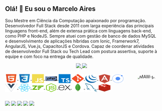 ## Olá! 👋 Eu sou o Marcelo Aires

Sou Mestre em Ciência da Computação apaixonado por programação. Desenvolvedor Full Stack desde 2011 com larga experiência das principais linguagens front-end, além de extensa prática com linguagens back-end, como PHP e NodeJS. Sempre atuei com gestão de banco de dados MySQL e desenvolvimento de aplicações híbridas com Ionic, Framerwork7, AngularJS, Vue.js, CapacitorJS e Cordova. Capaz de coordenar atividades de desenvolvedor Full Stack ou Tech Lead com postura assertiva, suporte à equipe e com foco na entrega de qualidade.

<div align="center">
  <a href="https://github.com/mairesweb">
  <img height="180em" src="https://github-readme-stats.vercel.app/api?username=mairesweb&show_icons=true&theme=dracula&include_all_commits=true&count_private=true"/>
  <img height="180em" src="https://github-readme-stats.vercel.app/api/top-langs/?username=mairesweb&layout=compact&langs_count=7&theme=dracula"/>
</div>
<br>
<img align="right" alt="MAW-pic" height="150" style="border-radius:50px;" src="https://avatars.githubusercontent.com/u/3441071?v=4&width=676&height=676">
<div>
  <img align="center" alt="MAW-HTML" height="30" width="40" src="https://raw.githubusercontent.com/devicons/devicon/master/icons/html5/html5-original.svg">
  <img align="center" alt="MAW-CSS" height="30" width="40" src="https://raw.githubusercontent.com/devicons/devicon/master/icons/css3/css3-original.svg">
  <img align="center" alt="MAW-Js" height="30" width="40" src="https://raw.githubusercontent.com/devicons/devicon/master/icons/javascript/javascript-plain.svg">
  <img align="center" alt="MAW-PHP" height="30" width="40" src="https://raw.githubusercontent.com/devicons/devicon/master/icons/php/php-original.svg">
  <img align="center" alt="MAW-Ts" height="30" width="40" src="https://raw.githubusercontent.com/devicons/devicon/master/icons/typescript/typescript-plain.svg">
  <img align="center" alt="MAW-Git" height="30" width="40" src="https://raw.githubusercontent.com/devicons/devicon/master/icons/git/git-plain.svg">
  <img align="center" alt="MAW-JQ" height="30" width="40" src="https://raw.githubusercontent.com/devicons/devicon/master/icons/jquery/jquery-plain.svg">
  <img align="center" alt="MAW-Angular" height="30" width="40" src="https://raw.githubusercontent.com/devicons/devicon/master/icons/angularjs/angularjs-plain.svg">
  <img align="center" alt="MAW-Ionic" height="30" width="40" src="https://raw.githubusercontent.com/devicons/devicon/master/icons/ionic/ionic-original.svg">
  <img align="center" alt="MAW-Vue" height="30" width="40" src="https://raw.githubusercontent.com/devicons/devicon/master/icons/vuejs/vuejs-plain.svg">
  <img align="center" alt="MAW-React" height="30" width="40" src="https://raw.githubusercontent.com/devicons/devicon/master/icons/react/react-original.svg">
  <img align="center" alt="MAW-Zend" height="30" width="40" src="https://raw.githubusercontent.com/devicons/devicon/master/icons/zend/zend-plain.svg">
  <img align="center" alt="MAW-Node" height="30" width="40" src="https://raw.githubusercontent.com/devicons/devicon/master/icons/nodejs/nodejs-original.svg">
  <img align="center" alt="MAW-Express" height="30" width="40" src="https://raw.githubusercontent.com/devicons/devicon/master/icons/express/express-original.svg">
  <img align="center" alt="MAW-Mongo" height="30" width="40" src="https://raw.githubusercontent.com/devicons/devicon/master/icons/mongodb/mongodb-original.svg">
  <img align="center" alt="MAW-MySQL" height="30" width="40" src="https://raw.githubusercontent.com/devicons/devicon/master/icons/mysql/mysql-original.svg">
  <img align="center" alt="MAW-Redis" height="30" width="40" src="https://raw.githubusercontent.com/devicons/devicon/master/icons/redis/redis-original.svg">
</div>

##

<div>
  <a href="https://instagram.com/soumarceloaires" target="_blank"><img src="https://img.shields.io/badge/-Instagram-%23E4405F?style=for-the-badge&logo=instagram&logoColor=white"></a>
  <a href = "mailto:mairesweb@gmail.com"><img src="https://img.shields.io/badge/-Gmail-%23333?style=for-the-badge&logo=gmail&logoColor=white"></a>
  <a href="https://www.linkedin.com/in/soumarceloaires/" target="_blank"><img src="https://img.shields.io/badge/-LinkedIn-%230077B5?style=for-the-badge&logo=linkedin&logoColor=white"></a>
  <a href="https://gitlab.com/mairesweb" target="_blank"><img src="https://img.shields.io/badge/GitLab-330F63?style=for-the-badge&logo=gitlab&logoColor=white"></a>
  <a href="http://lattes.cnpq.br/8164377064859923" target="_blank"><img src="https://img.shields.io/badge/Lattes-75AADB?style=for-the-badge"></a>
</div>
